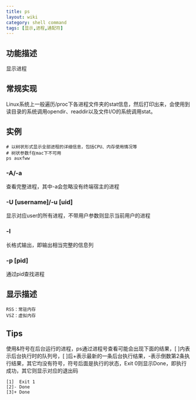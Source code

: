 ```yaml
---
title: ps
layout: wiki
category: shell command
tags: [显示,进程,通配符]
---
```


## 功能描述

显示进程

## 常规实现

Linux系统上一般遍历/proc下各进程文件夹的stat信息，然后打印出来，会使用到读目录的系统调用opendir、readdir以及文件I/O的系统调用stat。

## 实例

```shell
# 以树状形式显示全部进程的详细信息，包括CPU、内存使用情况等
# 树状参数f在mac下不可用
ps auxfww
```

### -A/-a

查看完整进程，其中-a会忽略没有终端宿主的进程

### -U [username]/-u [uid]

显示对应user的所有进程，不带用户参数则显示当前用户的进程

### -l

长格式输出，即输出相当完整的信息列

### -p [pid]

通过pid查找进程


## 显示描述

```
RSS：常驻内存
VSZ：虚拟内存
```


## Tips

使用&符号在后台运行的进程，ps通过进程号查看可能会出现下面的结果，[ ]内表示后台执行时的队列号，[ ]后+表示最新的一条后台执行结果，-表示倒数第2条执行结果，其它均没有符号，符号后面是执行的状态，Exit 0则显示Done，即执行成功，其它则显示对应的退出码

```
[1]  Exit 1
[2]- Done
[3]+ Done
```

